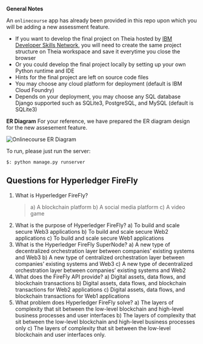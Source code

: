 
**General Notes**

An `onlinecourse` app has already been provided in this repo upon which you will be adding a new assessment feature.

- If you want to develop the final project on Theia hosted by [IBM Developer Skills Network](https://labs.cognitiveclass.ai/), you will need to create the same project structure on Theia workspace and save it everytime you close the browser
- Or you could develop the final project locally by setting up your own Python runtime and IDE
- Hints for the final project are left on source code files
- You may choose any cloud platform for deployment (default is IBM Cloud Foundry)
- Depends on your deployment, you may choose any SQL database Django supported such as SQLite3, PostgreSQL, and MySQL (default is SQLite3)

**ER Diagram**
For your reference, we have prepared the ER diagram design for the new assesement feature.

![Onlinecourse ER Diagram](https://github.com/ibm-developer-skills-network/final-cloud-app-with-database/blob/master/static/media/course_images/onlinecourse_app_er.png)

To run, please just run the server:
```
$: python manage.py runserver
```
## Questions for Hyperledger FireFly
1) What is Hyperledger FireFly?
   > a) A blockchain platform
   > b) A social media platform
   > c) A video game
2) What is the purpose of Hyperledger FireFly?
   a) To build and scale secure Web3 applications
   b) To build and scale secure Web2 applications
   c) To build and scale secure Web1 applications
3) What is the Hyperledger FireFly SuperNode? a) A new type of decentralized orchestration layer between companies’ existing systems and Web3 b) A new type of centralized orchestration layer between companies’ existing systems and Web3 c) A new type of decentralized orchestration layer between companies’ existing systems and Web2
4) What does the FireFly API provide? a) Digital assets, data flows, and blockchain transactions b) Digital assets, data flows, and blockchain transactions for Web2 applications c) Digital assets, data flows, and blockchain transactions for Web1 applications
5) What problem does Hyperledger FireFly solve? a) The layers of complexity that sit between the low-level blockchain and high-level business processes and user interfaces b) The layers of complexity that sit between the low-level blockchain and high-level business processes only c) The layers of complexity that sit between the low-level blockchain and user interfaces only.
